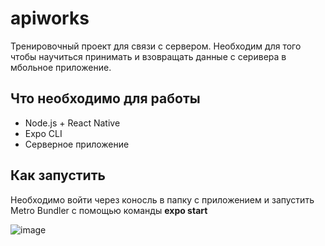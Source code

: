 # apiworks
Тренировочный проект для связи с сервером. Необходим для того чтобы научиться принимать и взовращать данные с серивера в мбольное приложение.
## Что необходимо для работы
- Node.js + React Native 
- Expo CLI
- Серверное приложение
## Как запустить 
Необходимо войти через коносль в папку с приложением и запустить Metro Bundler с помощью команды **expo start**

![image](C:/Users/bleed/Desktop/Git_repos/expostart.PNG)
